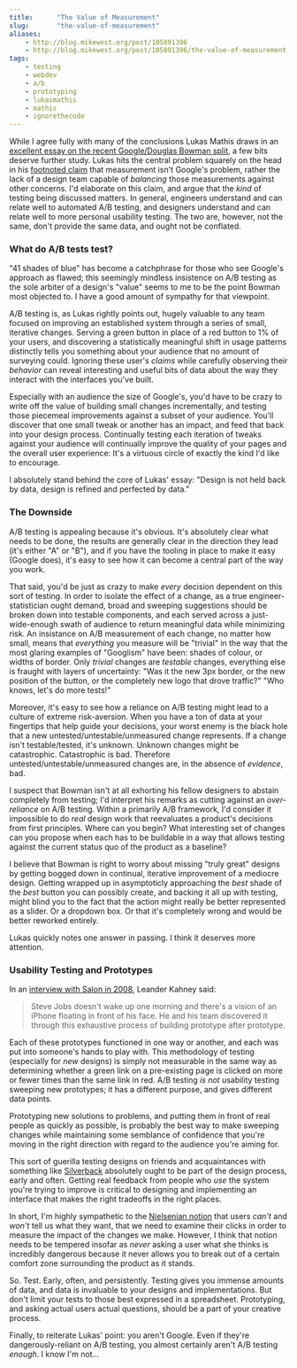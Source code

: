 ```yaml
---
title:      "The Value of Measurement"
slug:       "the-value-of-measurement"
aliases:
    - http://blog.mikewest.org/post/105891396
    - http://blog.mikewest.org/post/105891396/the-value-of-measurement
tags: 
    - testing
    - webdev
    - a/b
    - prototyping
    - lukasmathis
    - mathis
    - ignorethecode
---
```

While I agree fully with many of the conclusions Lukas Mathis draws in an [excellent essay on the recent Google/Douglas Bowman split][mtui], a few bits deserve further study.  Lukas hits the central problem squarely on the head in his [footnoted claim][fn] that measurement isn't Google's problem, rather the lack of a design team capable of _balancing_ those measurements against other concerns.  I'd elaborate on this claim, and argue that the _kind_ of testing being discussed matters.  In general, engineers understand and can relate well to automated A/B testing, and designers understand and can relate well to more personal usability testing.  The two are, however, not the same, don't provide the same data, and ought not be conflated.

[fn]: http://ignorethecode.net/blog/2009/05/10/measuring-the-user-interface/#fn:google
[mtui]: http://ignorethecode.net/blog/2009/05/10/measuring-the-user-interface/ "Lukas Mathis: 'Measuring the User Interface'"

### What do A/B tests test? ###

"41 shades of blue" has become a catchphrase for those who see Google's approach as flawed; this seemingly mindless insistence on A/B testing as the sole arbiter of a design's "value" seems to me to be the point Bowman most objected to.  I have a good amount of sympathy for that viewpoint.

A/B testing is, as Lukas rightly points out, hugely valuable to any team focused on improving an established system through a series of small, iterative changes.  Serving a green button in place of a red button to 1% of your users, and discovering a statistically meaningful shift in usage patterns distinctly tells you something about your audience that no amount of surveying could.  Ignoring these user's _claims_ while carefully observing their _behavior_ can reveal interesting and useful bits of data about the way they interact with the interfaces you've built.

Especially with an audience the size of Google's, you'd have to be crazy to write off the value of building small changes incrementally, and testing those piecemeal improvements against a subset of your audience.  You'll discover that one small tweak or another has an impact, and feed that back into your design process.  Continually testing each iteration of tweaks against your audience will continually improve the quality of your pages and the overall user experience:  It's a virtuous circle of exactly the kind I'd like to encourage.

I absolutely stand behind the core of Lukas' essay: "Design is not held back by data, design is refined and perfected by data."

### The Downside ###

A/B testing is appealing because it's obvious.  It's absolutely clear what needs to be done, the results are generally clear in the direction they lead (it's either "A" or "B"), and if you have the tooling in place to make it easy (Google does), it's easy to see how it can become a central part of the way you work.

That said, you'd be just as crazy to make _every_ decision dependent on this sort of testing.  In order to isolate the effect of a change, as a true engineer-statistician ought demand, broad and sweeping suggestions should be broken down into testable components, and each served across a just-wide-enough swath of audience to return meaningful data while minimizing risk.  An insistance on A/B measurement of each change, no matter how small, means that _everything_ you measure will be "trivial" in the way that the most glaring examples of "Googlism" have been: shades of colour, or widths of border.  Only _trivial_ changes are _testable_ changes, everything else is fraught with layers of uncertainty: "Was it the new 3px border, or the new position of the button, or the completely new logo that drove traffic?" "Who knows, let's do more tests!"

Moreover, it's easy to see how a reliance on A/B testing might lead to a culture of extreme risk-aversion.  When you have a ton of data at your fingertips that help guide your decisions, your worst enemy is the black hole that a new untested/untestable/unmeasured change represents.  If a change isn't testable/tested, it's unknown.  Unknown changes might be catastrophic.  Catastrophic is bad.  Therefore untested/untestable/unmeasured changes are, in the absence of _evidence_, bad.

I suspect that Bowman isn't at all exhorting his fellow designers to abstain completely from testing; I'd interpret his remarks as cutting against an _over-reliance_ on A/B testing.  Within a primarily A/B framework, I'd consider it impossible to do _real_ design work that reevaluates a product's decisions from first principles.  Where can you begin?  What interesting set of changes can you propose when each has to be buildable in a way that allows testing against the current status quo of the product as a baseline?

I believe that Bowman is right to worry about missing "truly great" designs by getting bogged down in continual, iterative improvement of a mediocre design.  Getting wrapped up in asymptoticly approaching the _best_ shade of the _best_ button you can possibly create, and backing it all up with testing, might blind you to the fact that the action might really be better represented as a slider.  Or a dropdown box.  Or that it's completely wrong and would be better reworked entirely.

Lukas quickly notes one answer in passing.  I think it deserves more attention.

### Usability Testing and Prototypes ###

In an [interview with Salon in 2008][salon], Leander Kahney said:

<blockquote>Steve Jobs doesn't wake up one morning and there's a vision of an iPhone floating in front of his face. He and his team discovered it through this exhaustive process of building prototype after prototype.</blockquote>

Each of these prototypes functioned in one way or another, and each was put into someone's hands to play with.  This methodology of testing (especially for _new_ designs) is simply not measurable in the same way as determining whether a green link on a pre-existing page is clicked on more or fewer times than the same link in red.  A/B testing _is not_ usability testing sweeping new prototypes; it has a different purpose, and gives different data points.

Prototyping new solutions to problems, and putting them in front of real people as quickly as possible, is probably the best way to make sweeping changes while maintaining some semblance of confidence that you're moving in the right direction with regard to the audience you're aiming for.

This sort of guerilla testing designs on friends and acquaintances with something like [Silverback][] absolutely ought to be part of the design process, early and often.  Getting real feedback from people who _use_ the system you're trying to improve is critical to designing and implementing an interface that makes the right tradeoffs in the right places.

In short, I'm highly sympathetic to the [Nielsenian notion][nielsen] that users _can't_ and _won't_ tell us what they want, that we need to examine their clicks in order to measure the impact of the changes we make.  However, I think that notion needs to be tempered insofar as _never_ asking a user what she thinks is incredibly dangerous because it never allows you to break out of a certain comfort zone surrounding the product as it stands.

So.  Test.  Early, often, and persistently.  Testing gives you immense amounts of data, and data is invaluable to your designs and implementations.  But don't limit your tests to those best expressed in a spreadsheet.  Prototyping, and asking actual users actual questions, should be a part of your creative process.

Finally, to reiterate Lukas' point: you aren't Google.  Even if they're dangerously-reliant on A/B testing, you almost certainly aren't A/B testing _enough_.  I know I'm not...

[salon]: http://machinist.salon.com/blog/2008/06/09/leander_kahney/index.html
[silverback]: http://ignorethecode.net/blog/2008/08/04/silverback/
[nielsen]: https://twitter.com/iA/statuses/1752478005